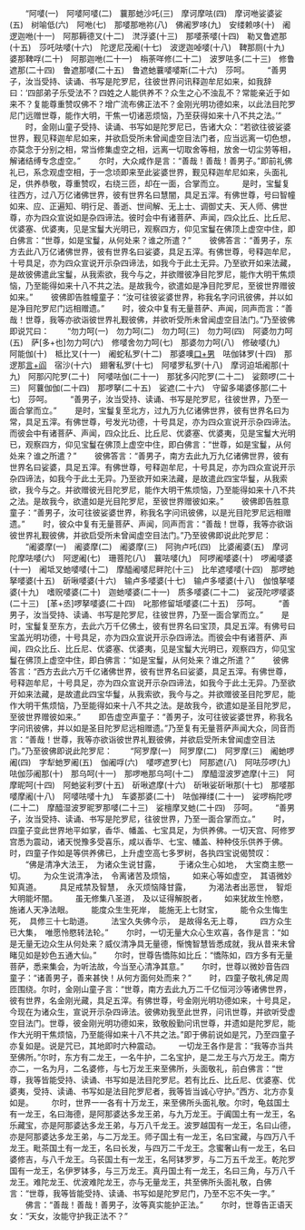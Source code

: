<!-- { "loadSidebar": true } -->
　　“阿嘙(一)　阿嘙阿嘙(二)　蘘那虵沙吒(三)　摩诃摩呿(四)　摩诃咃娑婆娑(五)　树喻低(六)　阿咃(七)　那嘙那咃祢(八)　佛阇罗哆(九)　安缕赖哆(十)　阇逻迦咃(十一)　阿那耨德叉(十二)　滼浮婆(十三)　那嘙荼嘙(十四)　勒叉鲁遮那(十五)　莎吒呿嘙(十六)　陀逻尼茂阇(十七)　波逻迦啅嘙(十八)　鞞那厕(十九)　婆那鞞哹(二十)　阿那迦咃(二十一)　栴荼咩修(二十二)　波罗呿多(二十三)　修鲁遮那(二十四)　鲁遮那嘙(二十五)　鲁遮虵蘘嘙嘙斯(二十六)　莎呵。
　　“善男子，汝当受持、读诵、书写是陀罗尼，往彼世界问讯释迦牟尼如来，如我辞曰：‘四部弟子乐受法不？四姓之人能供养不？众生之心不浊乱不？常能亲近于如来不？复能尊重赞叹佛不？增广流布佛正法不？金刚光明功德如来，以此法目陀罗尼门远赠世尊，能作大明，干焦一切诸恶烦恼，乃至获得如来十八不共之法。’”
　　时，金刚山童子受持、读诵、书写如是陀罗尼已，告诸大众：“若欲往彼娑婆世界，觐见释迦牟尼如来，并欲启受所未曾闻虚空目法门者，应当远离一切色想，亦莫念于分别之相，常当修集虚空之相，远离一切取舍等相，放舍一切尘劳等相，解诸结缚专念虚空。”
　　尔时，大众咸作是言：“善哉！善哉！善男子。”即前礼佛礼已，系念观虚空相，于一念顷即来至此娑婆世界，觐见释迦牟尼如来，头面礼足，供养恭敬，尊重赞叹，右绕三匝，却在一面，合掌而立。
　　是时，宝鬘复往西方，过八万亿诸佛世界，彼有世界名曰慧闇，具足五滓。有佛世尊，号曰智幢如来、应、正遍知、明行足、善逝、世间解、无上士、调御丈夫、天人师、佛世尊，亦为四众宣说如是杂四谛法。彼时会中有诸菩萨、声闻，四众比丘、比丘尼、优婆塞、优婆夷，见是宝鬘大光明已，观察四方，仰见宝鬘在佛顶上虚空中住，即白佛言：“世尊，如是宝鬘，从何处来？谁之所遣？”
　　彼佛答言：“善男子，东方去此八万亿诸佛世界，彼有世界名曰娑婆，具足五滓。有佛世尊，号释迦牟尼，十号具足，亦为四众宣说开示杂四谛法，如我今于此土无异。乃至欲开如来法藏，是故彼佛遣此宝鬘，从我索欲，我今与之，并欲赠彼净目陀罗尼，能作大明干焦烦恼，乃至能得如来十八不共之法。是故我今，欲遣如是净目陀罗尼，至彼世界赠彼如来。”
　　彼佛即告胜幢童子：“汝可往彼娑婆世界，称我名字问讯彼佛，并以如是净目陀罗尼门远相赠遗。”
　　时，彼众中复有无量菩萨、声闻，同声而言：“善哉！世尊，我等亦欲诣彼世界礼觐彼佛，并欲听受所未曾闻虚空目法门。”乃至彼佛即说咒曰：
　　“勿力呵(一)　勿力呵(二)　勿力呵(三)　勿力呵(四)　阿婆勿力呵(五)　萨[多+也]勿力呵(六)　修嘙舍勿力呵(七)　那婆勿力呵(八)　修破嘙(九)　阿能伽(十)　柢比叉(十一)　阇蛇私罗(十二)　那婆噢[口+男](十三)　呿伽钵罗(十四)　那逻那[言+阎](十五)　宿沙(十六)　翅奢私罗(十七)　阿嘙罗私罗(十八)　摩诃迫坻阇那(十九)　阿那闪陀罗(二十)　阿嘙呿伽(二十一)　那犹多闪陀罗(二十二)　娑颇啰(二十三)　阿蘘伽伽(二十四)　那啰拏(二十五)　娑遮(二十六)　守留多竭婆侈那(二十七)　莎呵。
　　“善男子，汝当受持、读诵、书写是陀罗尼，往彼世界，乃至一面合掌而立。”
　　是时，宝鬘复至北方，过九万九亿诸佛世界，彼有世界名曰为常，具足五滓。有佛世尊，号发光功德，十号具足，亦为四众宣说开示杂四谛法。而彼会中有诸菩萨、声闻，四众比丘、比丘尼、优婆塞、优婆夷，见是宝鬘大光明已，观察四方，仰见宝鬘在佛顶上虚空中住，即白佛言：“世尊，如是宝鬘，从何处来？谁之所遣？”
　　彼佛答言：“善男子，南方去此九万九亿诸佛世界，彼有世界名曰娑婆，具足五滓。有佛世尊，号释迦牟尼，十号具足，亦为四众宣说开示杂四谛法，如我今于此土无异。乃至欲开如来法藏，是故遣此四宝华鬘，从我索欲，我今与之。并欲赠彼光目陀罗尼，能作大明干焦烦恼，乃至能得如来十八不共之法。是故我今，欲遣如是光目陀罗尼，至彼世界赠彼如来。”
　　彼佛即告胜意童子：“善男子，汝可往彼娑婆世界，称我名字问讯彼佛，以是光目陀罗尼远相赠遗。”
　　时，彼众中复有无量菩萨、声闻，同声而言：“善哉！世尊，我等亦欲诣彼世界礼觐彼佛，并欲启受所未曾闻虚空目法门。”乃至彼佛即说此陀罗尼：
　　“阇婆摩(一)　阇婆摩(二)　阇婆摩(三)　阿驹卢吒(四)　比婆阇婆(五)　摩诃陀摩呿嘙(六)　阿逻阇(七)　珊菩陀(八)　蘘呿嘙(九)　阿啰阇嘙婆(十)　啰阇嘙婆(十一)　阇坻叉虵嘙嘙(十二)　摩醯阇嘙尼畔陀(十三)　比牟遮嘙嘙(十四)　那啰虵拏嘙婆(十五)　斫啾嘙婆(十六)　输卢多嘙婆(十七)　输卢多嘙婆(十八)　伽悢拏嘙婆(十九)　嗜贶嘙婆(二十)　迦虵嘙婆(二十一)　质多嘙婆(二十二)　娑茂陀啰嘙婆(二十三)　[革+丞]啰拏嘙婆(二十四)　叱那修留坻嘙婆(二十五)　莎呵。
　　“善男子，汝当受持、读诵、书写是陀罗尼，往彼世界，乃至一面合掌而立。”
　　是时，宝鬘复至东方，去此六万千亿佛土，彼有世界名曰宝顶，具足五滓。有佛号曰宝盖光明功德，十号具足，亦为四众宣说开示杂四谛法。而彼会中有诸菩萨、声闻，四众比丘、比丘尼、优婆塞、优婆夷，见是宝鬘大光明已，观察四方，仰见宝鬘在佛顶上虚空中住，即白佛言：“如是宝鬘，从何处来？谁之所遣？”
　　彼佛答言：“西方去此六万千亿诸佛世界，彼有世界名曰娑婆，具足五滓。有佛世尊，号释迦牟尼，十号具足，亦为四众宣说开示杂四谛法，如我今于此土无异。乃至欲开如来法藏，是故遣此四宝华鬘，从我索欲，我今与之。并欲赠彼圣目陀罗尼，能作大明干焦烦恼，乃至能得如来十八不共之法。是故我今，欲遣如是圣目陀罗尼，至彼世界赠彼如来。”
　　即告虚空声童子：“善男子，汝可往彼娑婆世界，称我名字问讯彼佛，并以如是圣目陀罗尼远相赠遗。”乃至复有无量菩萨声闻大众，同音而言：“善哉！世尊，我等亦欲诣彼世界礼觐彼佛，并欲启受所未曾闻虚空目法门。”乃至彼佛即说此陀罗尼：
　　“阿罗摩(一)　阿罗摩(二)　阿罗摩(三)　阇虵啰阇(四)　字犁虵罗阇(五)　伽阇哹(六)　嘙啰遮罗(七)　阿那遮(八)　阿呿莎啰(九)　呿伽莎阇那(十)　那乌呵(十一)　那啰咃那乌呵(十二)　摩醯湿波罗遮摩(十三)　阿摩昵呵(十四)　阿虵娑利罗(十五)　斫啾遮摩(十六)　斫啾娑斫啾那(十七)　那嘙那嘙摩阇(十八)　阿嘙呿嘙十九)　车婆那婆(二十)　呿伽禅缕(二十一)　娑啰栴陀啰(二十二)　摩醯湿波罗昵罗那嘙(二十三)　娑檀摩叉虵(二十四)　莎呵。
　　“善男子，汝当受持、读诵、书写是陀罗尼，往彼世界，乃至一面合掌而立。”
　　时，四童子变此世界地平如掌，香华、幡盖、七宝具足，为供养佛。一切天宫、阿修罗宫悉为震动，诸天悦豫多受喜乐，咸以香华、七宝、幡盖、种种伎乐供养于佛。时，四童子作如是等供养佛已，上升虚空高七多罗树，各执四宝说偈赞叹：
　　“佛是清净大法王，　为诸众生说甘露，
　　于诸众生心如地，　大宝商主愍一切。
　　为众生说清净法，　令离诸苦及烦恼，
　　如来心等如虚空，　其语微妙知真道。
　　具足戒禁及智慧，　永灭烦恼降甘露，
　　为渴法者出恶世，　智炬大明能坏闇。
　　虽无修集八圣道，　及以证得解脱者，
　　如来犹故生怜愍，　施诸人天净法眼。
　　能度众生生死岸，　能施无上七财宝，
　　能令众生悔生死，　具修三十七助道。
　　法宝久失佛今示，　是故得名无上尊，
　　四方众生已大集，　唯愿怜愍转法轮。”
　　尔时，一切无量大众心生欢喜，各作是言：“如是无量无边众生从何处来？威仪清净具无量德，惭愧智慧皆悉成就，我从昔来未曾睹见如是妙色五通大仙。”
　　尔时，世尊告憍陈如比丘：“憍陈如，四方多有无量菩萨，悉来集会，为听法故，今当至心清净其意。”
　　尔时，世尊以微妙音告四童子：“诸善男子，善来甚快！从何方面何处而来？”
　　时，四童子敬礼佛足周匝围绕。尔时，金刚山童子言：“世尊，南方去此九万二千亿恒河沙等诸佛世界，彼有世界，名金刚光藏，具足五滓。有佛世尊，号金刚光明功德如来，十号具足，今现在为诸众生，宣说开示杂四谛法。彼佛劝我至此世界，问讯世尊，并欲听受虚空目法门。世尊，彼金刚光明功德如来，致敬殷勤问讯世尊，并遗如是陀罗尼，能作大光明干焦烦恼，乃至能得如来十八不共之法。”即于佛前说如是咒，乃至四童子亦复如是。说是咒已，其地即时六种震动。
　　一切龙王各作是言：“我等亦当共至佛所。”尔时，东方有二龙王，一名牛护，二名宝护，是二龙王与六万龙王。南方亦二，一名为月，二名婆修，与七万龙王来至佛所，头面敬礼，前白佛言：“世尊，我等皆能受持、读诵、书写如是法目陀罗尼。若有比丘、比丘尼、优婆塞、优婆夷，受持、读诵、书写如是法目陀罗尼者，我等皆当诚心守护。”西方、北方亦复如是。
　　尔时，世界一一各有十万龙王，来至佛所头面礼敬。尔时，龟兹国土有一龙王，名曰海德，是阿那婆达多龙王弟，与九万龙王。于阗国土有一龙王，名乐藏宝，亦是阿那婆达多龙王弟，与万八千龙王。波罗越国有一龙王，名曰山德，亦是阿那婆达多龙王弟，与二万龙王。师子国土有一龙王，名曰宝藏，与四万八千龙王。毗茶国土有一龙王，名曰长发，与四万二千龙王。念蜜奢山有一龙王，名曰婆修吉，与八千龙王。乌苌国土有一龙王，名阿钵罗罗，与二万五千龙王。乾陀罗国有一龙王，名伊罗钵多，与三万龙王。真丹国土有一龙王，名曰三角，与万八千龙王。难陀龙王、优波难陀龙王，亦与无量龙王，共至佛所头面礼敬，白佛言：“世尊，我等皆能受持、读诵、书写如是陀罗尼门，乃至不忘不失一字。”
　　佛言：“善哉！善哉！善男子，汝等真实能护正法。”
　　尔时，世尊告正语天女：“天女，汝能守护我正法不？”
